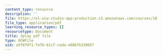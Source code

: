```yaml
---
content_type: resource
description: ''
file: https://ol-ocw-studio-app-production.s3.amazonaws.com/courses/18-02-multivariable-calculus-fall-2007/a5f079f1fe7b61cfcedae08bfb338057_23xbkrpQuAo.pdf
file_type: application/pdf
learning_resource_types: []
resourcetype: Document
title: 3play pdf file
type: OCWFile
uid: a5f079f1-fe7b-61cf-ceda-e08bfb338057
---
```

